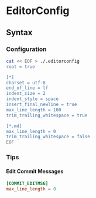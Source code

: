# EditorConfig

## Syntax

### Configuration

```sh
cat << EOF > ./.editorconfig
root = true

[*]
charset = utf-8
end_of_line = lf
indent_size = 2
indent_style = space
insert_final_newline = true
max_line_length = 100
trim_trailing_whitespace = true

[*.md]
max_line_length = 0
trim_trailing_whitespace = false
EOF
```

### Tips

#### Edit Commit Messages

```conf
[COMMIT_EDITMSG]
max_line_length = 0
```
